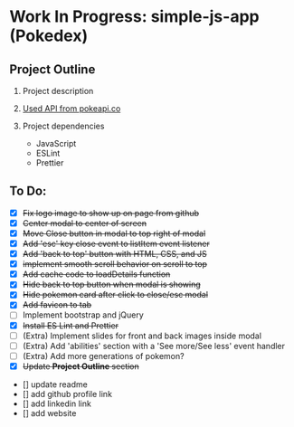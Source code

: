 # Work In Progress: simple-js-app (Pokedex)

## Project Outline 
1. Project description

2. [Used API from pokeapi.co](https://pokeapi.co/api/v2/pokemon/)

3. Project dependencies 
    - JavaScript 
    - ESLint
    - Prettier

## To Do: 
- [x] ~~Fix logo image to show up on page from github~~
- [x] ~~Center modal to center of screen~~
- [x] ~~Move Close button in modal to top right of modal~~
- [x] ~~Add 'esc' key close event to listItem event listener~~
- [x] ~~Add 'back to top' button with HTML, CSS, and JS~~
- [x] ~~implement smooth scroll behavior on scroll to top~~
- [x] ~~Add cache code to loadDetails function~~
- [x] ~~Hide back to top button when modal is showing~~
- [x] ~~Hide pokemon card after click to close/esc modal~~
- [x] ~~Add favicon to tab~~
- [ ] Implement bootstrap and jQuery
- [x] ~~Install ES Lint and Prettier~~
- [ ] \(Extra) Implement slides for front and back images inside modal
- [ ] \(Extra) Add 'abilities' section with a 'See more/See less' event handler
- [ ] \(Extra) Add more generations of pokemon?
- [x] ~~Update **Project Outline** section~~
- [] update readme
- [] add github profile link
- [] add linkedin link
- [] add website
